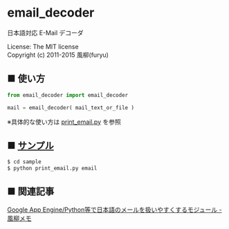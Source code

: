 email_decoder
=============
日本語対応 E-Mail デコーダ  
  
License: The MIT license  
Copyright (c) 2011-2015 風柳(furyu)  


■ 使い方
---
```python
from email_decoder import email_decoder

mail = email_decoder( mail_text_or_file )
```
※具体的な使い方は [print_email.py](https://github.com/furyutei/email_decoder/blob/master/sample/print_email.py) を参照  


■ [サンプル](https://github.com/furyutei/email_decoder/tree/master/sample)
---
```sh
$ cd sample
$ python print_email.py email
```

■ 関連記事
---
[Google App Engine/Python等で日本語のメールを扱いやすくするモジュール - 風柳メモ](http://furyu.hatenablog.com/entry/20110518/1305644910)  
